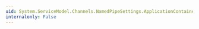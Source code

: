 ```yaml
---
uid: System.ServiceModel.Channels.NamedPipeSettings.ApplicationContainerSettings
internalonly: False
---
```

